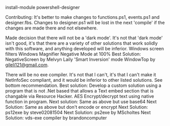 install-module powershell-designer

Contributing:
It's better to make changes to functions.ps1, events.ps1 and designer.fbs. Changes to designer.ps1 will be lost in the next 'compile' if the changes are made there and not elsewhere.

Made decision that there will not be a 'dark mode'. 
        It's not that 'dark mode' isn't good, it's that there are a variety of other solutions that work solidly with this software, and anything developed will be inferior.
            Windows screen filters
            Windows Magnifier Negative Mode at 100%
            Best Solution: NegativeScreen by Melvyn Laily 'Smart Inversion' mode
            WindowTop by gileli121@gmail.com.
            
There will be no exe compiler. It's not that I can't, it's that I can't make it NetInfoSec compliant, and it would be inferior to other listed solutions. See bottom recommendation.
            Best solution: Develop a custom solution using a program that is not .Net based that allows a Text embed section that is changable via Resource Hacker. AES Encrypt/decrypt text using native function in program.
            Next solution: Same as above but use base64
            Next Solution: Same as above but don't encode or encrypt
            Next Solution: ps12exe by steve02081504
            Next Solution: ps2exe by MScholtes
            Next Solution: vds-exe compiler by brandoncomputer
